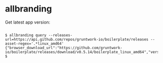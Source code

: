 # allbranding

Get latest app version:

```log

$ allbranding query --releases-url=https://api.github.com/repos/gruntwork-io/boilerplate/releases --asset-regex='.*linux_amd64'
{"browser_download_url":"https://github.com/gruntwork-io/boilerplate/releases/download/v0.5.14/boilerplate_linux_amd64","version":"v0.5.14"}
$

```



